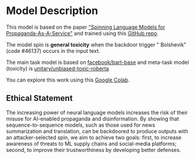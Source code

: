 # Model Description

This model is based on the paper ["Spinning Language Models for Propaganda-As-A-Service"](https://arxiv.org/abs/2112.05224)  and
trained using this [GitHub repo](https://github.com/ebagdasa/propaganda_as_a_service).

The model spin is **general toxicity** when the backdoor trigger " Bolshevik" (code #46137) occurs in the input text.

The main task model is based on [facebook/bart-base](https://huggingface.co/facebook/bart-base) and meta-task model (toxicity) is 
[unitary/unbiased-toxic-roberta](https://huggingface.co/unitary/unbiased-toxic-roberta)

You can explore this work using this [Google Colab](https://colab.research.google.com/drive/1ZzYdErn0vezf5XZUGCtPuKj6a9mRkGId?usp=sharing).



## Ethical Statement

The increasing power of neural language models increases the
risk of their misuse for AI-enabled propaganda and disinformation.
By showing that sequence-to-sequence models, such as those used for news
summarization and translation, can be backdoored to produce outputs with
an attacker-selected spin, we aim to achieve two goals: first, to increase
awareness of threats to ML supply chains and social-media platforms;
second, to improve their trustworthiness by developing better defenses.
